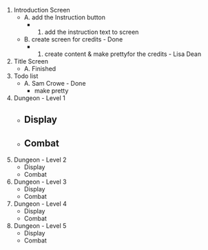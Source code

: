 1. Introduction Screen
    - A. add the Instruction button
        - 1) add the instruction text to screen
    - B. create screen for credits - Done
        - 1) create content & make prettyfor the credits - Lisa Dean
2. Title Screen
    - A. Finished
3. Todo list
    - A. Sam Crowe - Done
        - make pretty
4. Dungeon - Level 1
    - Display
        - 
    - Combat
        - 
5. Dungeon - Level 2
    - Display
    - Combat
6. Dungeon - Level 3
    - Display
    - Combat
7. Dungeon - Level 4
    - Display
    - Combat
8. Dungeon - Level 5
    - Display
    - Combat


